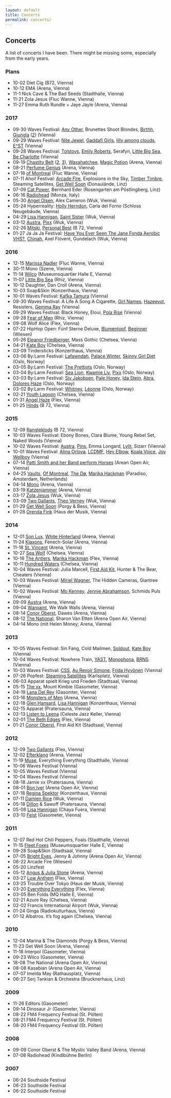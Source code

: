 ```yaml
---
layout: default
title: Concerts
permalink: concerts/
---
```


## Concerts

A list of concerts I have been. There might be missing some, especially from the early years.

### Plans

- 10-02 Diet Cig (B72, Vienna)
- 10-12 EMA (Arena, Vienna)
- 11-1 Nick Cave & The Bad Seeds (Stadthalle, Vienna)
- 11-21 Zola Jesus (Fluc Wanne, Vienna)
- 11-27 Emma Ruth Rundle + Jaye Jayle (Arena, Vienna)

### 2017

- 09-30 Waves Festival: [Any Other](https://www.instagram.com/p/BZreoizFO5R), Brunettes Shoot Blondes, [Birthh](https://www.instagram.com/p/BZsuLeul3Bc), [Giungla](https://www.instagram.com/p/BZtYXxxFjAB) ([2](https://www.instagram.com/p/BZtaJxwlOGu)) (Vienna)
- 09-29 Waves Festival: [Nite Jewel](https://www.instagram.com/p/BZqEDQLlvfI), [Gaddafi Girls](https://www.instagram.com/p/BZqR-FoFf6B), [lilly among clouds](https://www.instagram.com/p/BZq1ZY5F06g), [E^ST](https://www.instagram.com/p/BZrNJiQl6ju) (Vienna)
- 09-28 Waves Festival: [Tolstoys](https://www.instagram.com/p/BZmhrcQFFQP), [Emily Roberts](https://www.instagram.com/p/BZmkFmIFrLV), Serafyn, [Little Big Sea](https://www.instagram.com/p/BZnksamFhHS), [Be Charlotte](https://www.instagram.com/p/BZn8lA2lLTF) (Vienna)
- 09-19 [Chastity Belt](https://www.instagram.com/p/BZPS1pdlyfZ) ([2](https://www.instagram.com/p/BZPS8UnlZSY), [3](https://www.instagram.com/p/BZPSwC1l4BM)), [Waxahatchee](https://www.instagram.com/p/BZPR9lel33G), [Magic Potion](https://www.instagram.com/p/BZPP7uDFW6b) (Arena, Vienna)
- 08-21 [Perfume Genius](https://www.instagram.com/p/BYEn3EqFkrg) (Arena, Vienna)
- 07-18 [of Montreal](https://www.instagram.com/p/BWvQ6oOF8vG) (Fluc Wanne, Vienna)
- 07-11 Ahoi! Festival: [Arcade Fire](https://www.instagram.com/p/BWcDNcclUR-), Explosions in the Sky, [Timber Timbre](https://www.instagram.com/p/BWcCi4wlnnB), Steaming Satellites, [Get Well Soon](https://www.instagram.com/p/BWcB3wZFToK) (Donaulände, Linz)
- 07-09 [Cat Power](https://www.instagram.com/p/BWXMrvbFHtD), Bernhard Eder (Rosengarten am Pöstlingberg, Linz)
- 06-16 [Radiohead](https://www.instagram.com/p/BVcutHYlxyq) (Monza, Italy)
- 05-30 [Angel Olsen](https://www.instagram.com/p/BUuwTGslkPp), Alex Cameron (Wuk, Vienna)
- 05-24 Hyperreality: [Holly Herndon](https://www.instagram.com/p/BUg3BeHl_J9), Carla del Forno (Schloss Neugebäude, Vienna)
- 04-29 [Lisa Hannigan](https://www.instagram.com/p/BTe9EOFlHzz), [Saint Sister](https://www.instagram.com/p/BTe-4d9ltUO) (Wuk, Vienna)
- 03-12 [Austra](https://www.instagram.com/p/BRlJMRGFYJl), [Pixx](https://www.instagram.com/p/BRkvXAxFSMf) (Wuk, Vienna)
- 02-26 [Mitski](https://www.instagram.com/p/BQ_hC6aFtxQ), [Personal Best](https://www.instagram.com/p/BQ_g4MFFF-K) (B 72, Vienna)
- 01-27 Ja Ja Ja Festival: [Have You Ever Seen The Jane Fonda Aerobic VHS?](https://www.instagram.com/p/BP0LXs8DJC9), [Chinah](https://www.instagram.com/p/BPyFwYDDyeB/), Axel Flóvent, Gundelach (Wuk, Vienna)

### 2016

- 12-15 [Marissa Nadler](https://www.instagram.com/p/BODnPf8jMI9) (Fluc Wanne, Vienna)
- 30-11 Mono (Szene, Vienna)
- 11-14 [Wilco](https://www.instagram.com/p/BMzx4r1j23d) (Museumsquartier Halle E, Vienna)
- 11-07 [Little Big Sea](https://www.instagram.com/p/BMvvN7kDEgc) (Rhiz, Vienna)
- 10-12 Daughter, Dan Croll (Arena, Vienna)
- 10-03 Soap&Skin (Konzerthaus, Vienna)
- 10-01 Waves Festival: [Kafka Tamura](https://www.instagram.com/p/BLD2NVIDiXX) (Vienna)
- 09-30 Waves Festival: A Life A Song A Cigarette, [Girl Names](https://www.instagram.com/p/BLD2HOljiUO), [Hazeevot](https://www.instagram.com/p/BLD1_cLDq5q), Resisters, [Gemma Ray](https://www.instagram.com/p/BK9XdokjNYD) (Vienna)
- 09-29 Waves Festival: Black Honey, Eloui, [Pola Rise](https://www.instagram.com/p/BK9W5XLjHPQ) (Vienna)
- 09-28 [Fear of Men](https://www.instagram.com/p/BK6mSfLDpul) (Rhiz, Vienna)
- 09-08 Wolf Alice (Flex, Vienna)
- 07-22 HipHop Open: Fünf Sterne Deluxe, [Blumentopf](https://www.instagram.com/p/BIQdqxTDsLN), [Beginner](https://www.instagram.com/p/BIQegWrDYzG) (Wiesen)
- 05-26 [Eleanor Friedberger](https://www.instagram.com/p/BF4t_k7hs1J), Mass Gothic (Chelsea, Vienna)
- 04-21 [Kate Boy](https://www.instagram.com/p/BEemUqnhs73) (Chelsea, Vienna)
- 03-09 Tindersticks (Konzerthaus, Vienna)
- 03-06 By:Larm Festival: [Lafawndah](https://www.instagram.com/p/BCnfkHMhs-k), [Palace Winter](https://www.instagram.com/p/BCngMNDBswe), [Skinny Girl Diet](https://www.instagram.com/p/BCngsObhsx5) (Oslo, Norway)
- 03-05 By:Larm Festival: [The Prettiots](https://www.instagram.com/p/BClc3nLhs5p) (Oslo, Norway)
- 03-04 By:Larm Festival: [Sea Lion](https://www.instagram.com/p/BCjJ2XdhsxK), [Kwamie Liv](https://www.instagram.com/p/BCkDwbxhs8P), [Pixx](https://www.instagram.com/p/BCkKsephs1O) (Oslo, Norway)
- 03-03 By:Larm Festival: [Siv Jakobsen](https://www.instagram.com/p/BCiWBSABs1T), [Pale Honey](https://www.instagram.com/p/BCiW13ehs3T), [Ida Stein](https://www.instagram.com/p/BCiX3yEBs5m), [Abra](https://www.instagram.com/p/BCiYviQBs7Z), [Dolores Haze](https://www.instagram.com/p/BCiZpwYBs9t) (Oslo, Norway)
- 03-02 By:Larm Festival: [Whitney](https://www.instagram.com/p/BCfGEMFBs_g), [Léonne](https://www.instagram.com/p/BCfApHmBs4j) (Oslo, Norway)
- 02-21 [Youth Lagoon](https://www.instagram.com/p/BCEUWvkhs3_) (Chelsea, Vienna)
- 01-31 [Angel Haze](https://www.instagram.com/p/BBOMAlPhszo) (Flex, Vienna)
- 01-25 [Hinds](https://www.instagram.com/p/BA-us7ghs4t) (B 72, Vienna)

### 2015

- 12-09 [Rangleklods](https://www.instagram.com/p/_Fw9Nyhswk) (B 72, Vienna)
- 10-03 Waves Festival: Ebony Bones, Clara Blume, Young Rebel Set, Naked Woods (Vienna)
- 10-02 Waves Festival: [Austra](https://www.instagram.com/p/8WjJJqhs7y), [Pins](https://www.instagram.com/p/8Wi_bzhs7n), Emma Longard, [Lylit](https://www.instagram.com/p/8Wiyc-Bs7Q), Sizarr (Vienna)
- 10-01 Waves Festival: [Alina Orlova](https://www.instagram.com/p/8T_mj4hs11), [LCDMF](https://www.instagram.com/p/8T_1QsBs2N), [Hey Elbow](https://www.instagram.com/p/8UANF9hs3A), [Koala Voice](https://www.instagram.com/p/8UACAchs2r), [Joy Wellboy](https://www.instagram.com/p/8UAVcNhs3X) (Vienna)
- 07-14 [Patti Smith and her Band perform Horses](https://www.instagram.com/p/5IUvYBhs7S) (Arean Open Air, Vienna)
- 04-25 [Vaults](https://www.instagram.com/p/19EjVzBs2k/), [Of Montreal](https://www.instagram.com/p/19EcNaBs2S/), [The Dø](https://www.instagram.com/p/19EViFBs2I/), [Marika Hackman](https://www.instagram.com/p/19ENfvBs1x/) (Paradiso, Amsterdam, Netherlands)
- 04-14 [Mono](https://www.instagram.com/p/1eOqXahs6p/) (Arena, Vienna)
- 03-19 [Katzenjammer](https://www.instagram.com/p/0bcGRABs8T/) (Arena, Vienna)
- 03-17 [Zola Jesus](https://www.instagram.com/p/0WFpB2hs6z/) (Wuk, Vienna)
- 03-09 [Two Gallants](https://www.instagram.com/p/0BlOMRBs9b/), [Theo Verney](https://www.instagram.com/p/0Bkr0shs8g/) (Wuk, Vienna)
- 01-29 [Get Well Soon](https://www.instagram.com/p/ydKfGWBs8S/) (Porgy & Bess, Vienna)
- 01-28 [Orenda Fink](https://www.instagram.com/p/yafzgJhs4Z/) (Haus der Musik, Vienna)

### 2014

- 12-01 [Son Lux](https://www.instagram.com/p/wFPMqUhs8J/), [White Hinterland](https://www.instagram.com/p/wFOgbQBs30/) (Arena, Vienna)
- 11-24 [Klaxons](https://www.instagram.com/p/vzHyM5Bs0l/), Fenech-Solar (Arena, Vienna)
- 11-18 [St. Vincent](https://www.instagram.com/p/vjoOKyBsyP/) (Arena, Vienna)
- 10-27 [Sea Wolf](https://www.instagram.com/p/urM6fBBs4Q/) (Chelsea, Vienna)
- 10-16 [The Antlers](https://www.instagram.com/p/uOrTf3Bs4u/), [Marika Hackman](https://www.instagram.com/p/uOrD9xBs4e/) (Flex, Vienna)
- 10-11 [Hundred Waters](https://www.instagram.com/p/uB4YmGBs7q/) (Chelsea, Vienna)
- 10-04 Waves Festival: Julia Marcell, [First Aid Kit](https://www.instagram.com/p/txp509hszd/), Hunter & The Bear, Cheaters (Vienna)
- 10-03 Waves Festival: [Miriel Wagner](https://www.instagram.com/p/tuhdupBs0R/), The Hidden Cameras, Giantree (Vienna)
- 10-02 Waves Festival: [Mo Kenney](https://www.instagram.com/p/tqzmaWhsxK/), [Jennie Abrahamson](https://www.instagram.com/p/tqz82fhsxq/), Schmids Puls (Vienna)
- 09-09 [Austra](https://www.instagram.com/p/svVybFBs46/) (Arena, Vienna)
- 09-04 [Warpaint](https://www.instagram.com/p/sifYnyBswk/), We Walk Walls (Arena, Vienna)
- 08-14 [Conor Oberst](https://www.instagram.com/p/rspDR8hsw7/), Dawes (Arena, Vienna)
- 08-12 [The National](https://www.instagram.com/p/rnNvA1Bswm/), Sharon Van Etten (Arena Open Air, Vienna) 
- 04-14 Mono (mit Helen Money; Arena, Vienna)

### 2013

- 10-05 Waves Festival: Sin Fang, Cold Mailmen, [Soldout](https://www.instagram.com/p/fGjzP9BswM/), [Kate Boy](https://www.instagram.com/p/fGj_Y7Bswe/) (Vienna)
- 10-04 Waves Festival: Nowhere Train, [YAST](https://www.instagram.com/p/fEJuP_hs_i/), [Monophona](https://www.instagram.com/p/fEJ2Tchs_t/), [BRNS](https://www.instagram.com/p/fEJzN9Bs_m/) (Vienna)
- 10-03 Waves Festival: [CSS](https://www.instagram.com/p/fBVC-ZBs7t/), [Au Revoir Simone](https://www.instagram.com/p/fBSZGNhs3z/), [Frida Hyvönen](https://www.instagram.com/p/fBSZGNhs3z/) (Vienna)
- 07-26 Popfest: [Steaming Satellites](https://www.instagram.com/p/cNMSgpBsw_/) (Karlsplatz, Vienna)
- 06-03 Apparat spielt Krieg und Frieden (Stadtsaal, Vienna)
- 05-15 [The xx](https://www.instagram.com/p/ZWTG5zhs8T/), Mount Kimbie (Gasometer, Vienna)
- 04-19 [Lana Del Rey](https://www.instagram.com/p/YTZUV4hswN/) (Gasomter, Vienna)
- 03-16 [Monsters of Men](https://www.instagram.com/p/W7w_J-hsz3/) (Arena, Vienna)
- 02-18 [Glen Hansard](https://www.instagram.com/p/V5I8JqBszA/), [Lisa Hannigan](https://www.instagram.com/p/V4tltIBsxE/) (Konzerthaus, Vienna)
- 02-15 Apparat (Pratersauna, Vienna)
- 02-13 [Listen to Leena](https://www.instagram.com/p/VsFEYxBsxo/) (Celeste Jazz Keller, Vienna)
- 02-01 [The Beth Edges](https://www.instagram.com/p/VNACv0Bs9w/) (Flex, Vienna)
- 01-21 [Conor Oberst](https://www.instagram.com/p/UwyPIBBsxM/), First Aid Kit (Stadtsaal, Vienna)

### 2012

- 12-09 [Two Gallants](https://www.instagram.com/p/TCNXAths3e/) (Flex, Vienna)
- 12-02 [Efterklang](https://www.instagram.com/p/SwUk6bBs9m/) (Arena, Vienna)
- 11-19 [Muse](https://www.instagram.com/p/SOoV0Fhs_4/), Everything Everything (Stadthalle, Vienna)
- 10-06 Waves Festival (Vienna)
- 10-05 Waves Festival (Vienna)
- 10-04 Waves Festival (Vienna)
- 08-18 Jamie xx (Pratersauna, Vienna)
- 08-01 [Bon Iver](https://www.instagram.com/p/Ny_eC5hs_O/) (Arena Open Air, Vienna)
- 07-18 [Regina Spektor](https://www.instagram.com/p/NO_Jihhsyj/) (Konzerthaus, Vienna)
- 07-11 [Damien Rice](https://www.instagram.com/p/M9EKbghs6V/) (Wuk, Vienna)
- 05-18 [Dillon](https://www.instagram.com/p/KyrSUVBs0-/) & Sawoff (Pratersauna, Vienna)
- 05-06 [Lisa Hannigan](https://www.instagram.com/p/KTGP4iBs1n/) (Chaya Fuera, Vienna)
- 03-10 [Feist](https://www.instagram.com/p/IAshMuBswG/) (Gasometer, Vienna)

### 2011

- 12-07 Red Hot Chili Peppers, Foals (Stadthalle, Vienna)
- 11-15 [Fleet Foxes](https://www.instagram.com/p/UURac/) (Museumsquartier Halle E, Vienna)
- 09-28 Soap&Skin (Stadtsaal, Vienna)
- 07-05 [Bright Eyes](https://www.instagram.com/p/HCKMF/), Jenny & Johnny (Arena Open Air, Vienna)
- 06-22 Arcade Fire (Wiesen)
- 05-20 Linzfest 
- 05-12 [Angus & Julia Stone](https://www.instagram.com/p/EKuHL/) (Arena, Vienna)
- 03-27 [Low Anthem](https://www.instagram.com/p/Cmdc2/) (Flex, Vienna)
- 03-25 Trouble Over Tokyo (Haus der Musik, Vienna)
- 03-20 [Everything Everything](https://www.instagram.com/p/CZ1H_/) (Flex, Vienna)
- 03-05 Ben Folds (MQ Halle E, Vienna)
- 02-21 Azure Ray (Chelsea, Vienna)
- 02-02 Francis International Airport (Wuk, Vienna)
- 01-24 Ginga (Radiokulturhaus, Vienna)
- 01-12 Albatros. It’s fog again (Chelsea, Vienna)

### 2010

- 12-04 Marina & The Diamonds (Porgy & Bess, Vienna)
- 11-23 Get Well Soon (Arena, Vienna)
- 11-18 Interpol (Gasometer, Vienna)
- 09-23 Wilco (Gasometer, Vienna)
- 18-08 The National (Arena Open Air, Vienna)
- 08-08 Kasabian (Arena Open Air, Vienna)
- 07-07 Imelda May (Rathausplatz, Vienna)
- 06-27 Serj Tankian & Orchestra (Brucknerhaus, Linz)

### 2009

- 11-26 Editors (Gasometer)
- 09-14 Dinosaur Jr (Gasometer, Vienna)
- 08-22 FM4 Frequency Festival (St. Pölten)
- 08-21 FM4 Frequency Festival (St. Pölten)
- 08-20 FM4 Frequency Festival (St. Pölten)

### 2008

- 09-09 Conor Oberst & The Mystic Valley Band (Arena, Vienna)
- 07-08 Radiohead (Kindlbühne Berlin)

### 2007

- 06-24 Southside Festival
- 06-23 Southside Festival
- 06-22 Southside Festival
